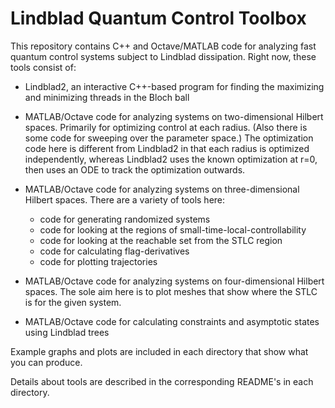 # Lindblad Quantum Control Toolbox

This repository contains C++ and Octave/MATLAB code for analyzing fast quantum control systems subject to Lindblad dissipation. Right now, these tools consist of:

* Lindblad2, an interactive C++-based program for finding the maximizing and minimizing threads in the Bloch ball

* MATLAB/Octave code for analyzing systems on two-dimensional Hilbert spaces. Primarily for optimizing control at each radius. (Also there is some code for sweeping over the parameter space.) The optimization code here is different from Lindblad2 in that each radius is optimized independently, whereas Lindblad2 uses the known optimization at r=0, then uses an ODE to track the optimization outwards.

* MATLAB/Octave code for analyzing systems on three-dimensional Hilbert spaces. There are a variety of tools here:
	
	* code for generating randomized systems
	* code for looking at the regions of small-time-local-controllability
	* code for looking at the reachable set from the STLC region
	* code for calculating flag-derivatives 
	* code for plotting trajectories

* MATLAB/Octave code for analyzing systems on four-dimensional Hilbert spaces. The sole aim here is to plot meshes that show where the STLC is for the given system.

* MATLAB/Octave code for calculating constraints and asymptotic states using Lindblad trees

Example graphs and plots are included in each directory that show what you can produce. 

Details about tools are described in the corresponding README's in each directory.
